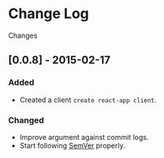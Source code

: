 # Change Log
Changes

## [0.0.8] - 2015-02-17

### Added

- Created a client `create react-app client`.

### Changed

- Improve argument against commit logs.
- Start following [SemVer](https://semver.org) properly.
